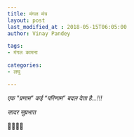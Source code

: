 ```yaml
---
title: मंगल मंत्र
layout: post
last_modified_at : 2018-05-15T06:05:00
author: Vinay Pandey

tags:
- मंगल कामना

categories:
- लघु

---
```


*एक*
*"प्रणाम" कई “परिणाम”*
*बदल देता* 
*है...!!!*

*सादर सुप्रभात*

🙏🌷🌷🙏
